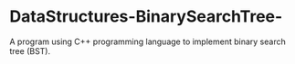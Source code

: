 # DataStructures-BinarySearchTree-
A program using C++ programming language to implement binary search tree (BST).  

